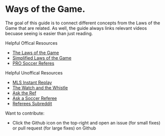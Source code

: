 # Ways of the Game.

The goal of this guide is to connect different concepts from the Laws of the Game that are related. As well, the guide always links relevant videos becuase seeing is easier than just reading.

Helpful Offical Resources
- [The Laws of the Game](http://www.theifab.com)
- [Simplified Laws of the Game](http://www.foorballrules.com)
- [PRO Soccer Referes](https://proreferees.com/)

Helpful Unoffical Resources
- [MLS Instant Replay](https://www.mlssoccer.com/video/topics/instant-replay/)
- [The Watch and the Whistle](https://www.watchandwhistle.org/)
- [Ask the Ref](http://asktheref.com/)
- [Ask a Soccer Referee](https://www.askasoccerreferee.com/)
- [Referees Subreddit](http://reddit.com/r/referees)

Want to contribute:
- Click the Github icon on the top-right and open an issue (for small fixes) or pull request (for large fixes) on Github
  
